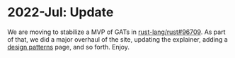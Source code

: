 # 2022-Jul: Update

We are moving to stabilize a MVP of GATs in [rust-lang/rust#96709]. As part of that, we did a major overhaul of the site, updating the explainer, adding a [design patterns](../design_patterns.md) page, and so forth. Enjoy.

[rust-lang/rust#96709]: https://github.com/rust-lang/rust/pull/96709

